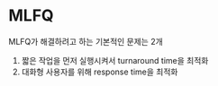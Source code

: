 # MLFQ

MLFQ가 해결하려고 하는 기본적인 문제는 2개

1. 짧은 작업을 먼저 실행시켜서 turnaround time을 최적화
2. 대화형 사용자를 위해 response time을 최적화
